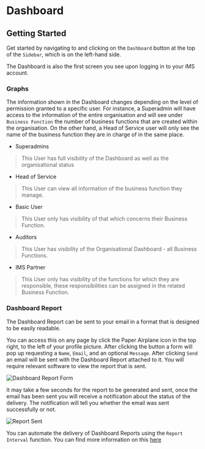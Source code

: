 # Dashboard

## Getting Started

Get started by navigating to and clicking on the `Dashboard` button at the top of the `Sidebar`, which is on the left-hand side.

The Dashboard is also the first screen you see upon logging in to your iMS account.

### Graphs

The information shown in the Dashboard changes depending on the level of permission granted to a specific user. For instance, a Superadmin will have access to the information of the entire organisation and will see under `Business Function` the number of business functions that are created within the organisation. On the other hand, a Head of Service user will only see the name of the business function they are in charge of in the same place.

+ Superadmins

>This User has full visibility of the Dashboard as well as the organisational status

+ Head of Service 

>This User can view all information of the business function they manage.

+ Basic User

>This User only has visibility of that which concerns their Business Function.

+ Auditors

>This User has visibility of the Organisational Dashboard - all Business Functions.

+ IMS Partner

>This User only has visibility of the functions for which they are responsible, these responsibilities can be assigned in the related Business Function.

### Dashboard Report

The Dashboard Report can be sent to your email in a format that is designed to be easily readable.

You can access this on any page by click the Paper Airplane icon in the top right, to the left of your profile picture. After clicking the button a form will pop up requesting a `Name`, `Email`, and an optional `Message`. After clicking `Send` an email will be sent with the Dashboard Report attached to it. You will require relevant software to view the report that is sent.

<img src="/img/DocImg/General Information/Dashboard/Dashboard_Report_Form.png" alt="Dashboard Report Form" class="center" />

It may take a few seconds for the report to be generated and sent, once the email has been sent you will receive a notification about the status of the delivery. The notification will tell you whether the email was sent successfully or not.

<img src="/img/DocImg/General Information/Dashboard/Report_Sent.png" alt="Report Sent" class="center" />

You can automate the delivery of Dashboard Reports using the `Report Interval` function. You can find more information on this [here][Report Interval]

[Report Interval]: ../Our%20IMS/system_defaults#report-intervals